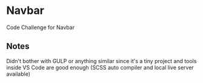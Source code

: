 # Navbar

Code Challenge for Navbar

## Notes

Didn't bother with GULP or anything similar since it's a tiny project and tools inside VS Code are good enough (SCSS auto compiler and local live server available)
